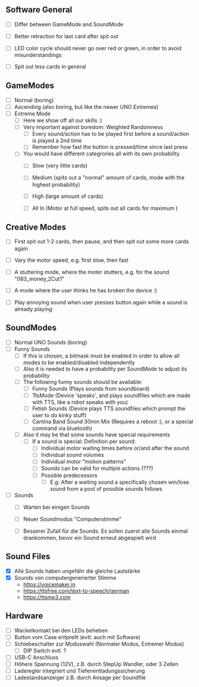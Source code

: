 ## Software General
- [ ] Differ between GameMode and SoundMode
- [ ] Better retraction for last card after spit out
- [ ] LED color cycle should never go over red or green, in order to avoid misunderstandings
- [ ] Spit out less cards in general


## GameModes
- [ ] Normal (boring)
- [ ] Ascending (also boring, but like the newer UNO Extremes)
- [ ] Extreme Mode
  - [ ] Here we show off all our skills :)
  - [ ] Very important against boredom: Weighted Randomness
    - [ ] Every sound/action has to be played first before a sound/action is played a 2nd time
    - [ ] Remember how fast the button is pressed/time since last press
  - [ ] You would have different categrories all with its own probability
    - [ ] Slow (very little cards)
    - [ ] Medium (spits out a "normal" amount of cards, mode with the highest probability)
    - [ ] High (large amount of cards)
    - [ ] All In (Motor at full speed, spits out all cards for maximum )


## Creative Modes
- [ ] First spit out 1-2 cards, then pause, and then spit out some more cards again
- [ ] Vary the motor speed, e.g. first slow, then fast
- [ ] A stuttering mode, where the moter stutters, e.g. for the sound "083_money_2Cut1"
- [ ] A mode where the user thinks he has broken the device :)
- [ ] Play annoying sound when user presses button again while a sound is already playing


## SoundModes
- [ ] Normal UNO Sounds (boring)
- [ ] Funny Sounds
  - [ ] If this is chosen, a bitmask must be enabled in order to allow all modes to be enabled/disabled independently
  - [ ] Also it is needed to have a probability per SoundMode to adjust its probability
  - [ ] The following funny sounds should be available:
    - [ ] Funny Sounds (Plays sounds from soundboard)
    - [ ] TtsMode (Device 'speaks', and plays soundfiles which are made with TTS, like a robot speaks with you)
    - [ ] Fetish Sounds (Device plays TTS soundfiles which prompt the user to do kinky stuff)
    - [ ] Cantina Band Sound 30min Mix (Requires a reboot :), or a special command via bluetooth)
  - [ ] Also it may be that some sounds have special requirements
    - [ ] If a sound is special: Definition per sound:
      - [ ] Individual motor waiting times before or/and after the sound
      - [ ] Individual sound volumes
      - [ ] Individual motor "motion patterns"
      - [ ] Sounds can be valid for multiple actions (???)
      - [ ] Possible predecessors
        - [ ] E.g: After a waiting sound a specifically chosen win/lose sound from a pool of possible sounds follows

- [ ] Sounds
  - [ ] Warten bei einigen Sounds
  - [ ] Neuer Soundmodus "Computerstimme"
  - [ ] Besserer Zufall für die Sounds. Es sollen zuerst alle Sounds einmal drankommen, bevor ein Sound erneut abgespielt wird


## Sound Files
- [x] Alle Sounds haben ungefähr die gleiche Lautstärke
- [x] Sounds von computergenerierter Stimme
    - https://voicemaker.in
    - https://ttsfree.com/text-to-speech/german
    - https://ttsmp3.com


## Hardware
- [ ] Wackelkontakt bei den LEDs beheben
- [ ] Button vom Case entprellt (evtl. auch mit Software)
- [ ] Schiebeschalter zur Moduswahl (Normaler Modus, Extremer Modus)
  - [ ] DIP Switch evtl. ?
- [ ] USB-C Anschluss
- [ ] Höhere Spannung (12V), z.B. durch StepUp Wandler, oder 3 Zellen
- [ ] Laderegler integriert und Tiefenentladungssicherung
- [ ] Ladestandsanzeiger z.B. durch Ansage per Soundfile
